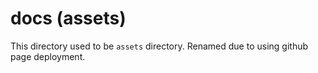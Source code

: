 # docs (assets)
This directory used to be `assets` directory.
Renamed due to using github page deployment.
